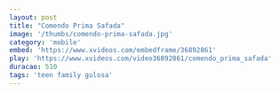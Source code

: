 ```yaml
---
layout: post
title: "Comendo Prima Safada"
image: '/thumbs/comendo-prima-safada.jpg'
category: 'mobile'
embed: 'https://www.xvideos.com/embedframe/36892861'
play: 'https://www.xvideos.com/video36892861/comendo_prima_safada'
duracao: 510
tags: 'teen family gulosa'
---
```

